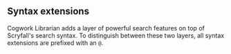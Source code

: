 ## Syntax extensions

Cogwork Librarian adds a layer of powerful search features on top
of Scryfall's search syntax. To distinguish between these two layers,
all syntax extensions are prefixed with an `@`.